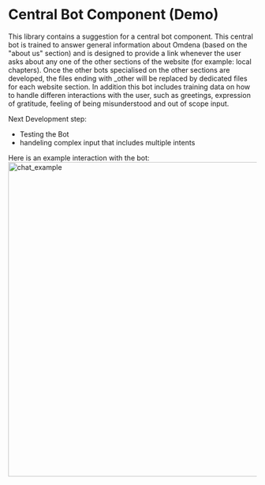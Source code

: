 # Central Bot Component (Demo)

This library contains a suggestion for a central bot component. This central bot is trained to answer general information about Omdena (based on the "about us" section) and is designed to provide a link whenever the user asks about any one of the other sections of the website (for example: local chapters). 
Once the other bots specialised on the other sections are developed, the files ending with _other will be replaced by dedicated files for each website section.
In addition this bot includes training data on how to handle differen interactions with the user, such as greetings, expression of gratitude, feeling of being misunderstood and out of scope input.

Next Development step:
* Testing the Bot
* handeling complex input that includes multiple intents


Here is an example interaction with the bot:
<img width="637" alt="chat_example" src="https://github.com/OmdenaAI/nigeria-chapter-interactive-chatbot/assets/99167342/3f68deb2-8168-4f34-87d3-6a109860329f">
